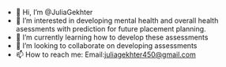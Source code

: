 - 👋 Hi, I’m @JuliaGekhter
- 👀 I’m interested in developing mental health and overall health asessments with prediction for future placement planning. 
- 🌱 I’m currently learning how to develop these assessments
- 💞️ I’m looking to collaborate on developing assessments
- 📫 How to reach me: Email:juliagekhter450@gmail.com

<!---
JuliaGekhter/JuliaGekhter is a ✨ special ✨ repository because its `README.md` (this file) appears on your GitHub profile.
You can click the Preview link to take a look at your changes.
--->
